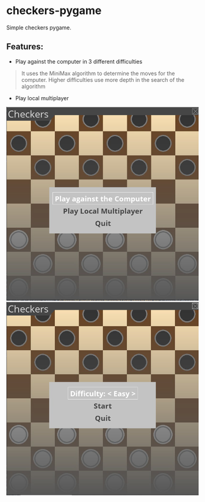 # checkers-pygame

Simple checkers pygame.

## Features:
- Play against the computer in 3 different difficulties
> It uses the MiniMax algorithm to determine the moves for the computer. Higher difficulties use more depth in the search of the algorithm
- Play local multiplayer

![preview](preview-images/preview.png)
![ai_menu](preview-images/ai_menu.png)
